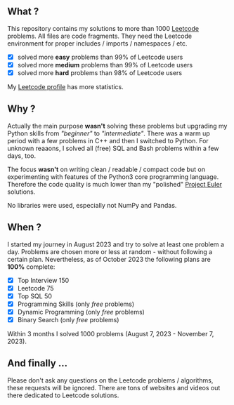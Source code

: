 What ?
------

This repository contains my solutions to more than 1000 [Leetcode](https://leetcode.com) problems.
All files are code fragments. They need the Leetcode environment for proper includes / imports / namespaces / etc.

- [x] solved more **easy**   problems than 99% of Leetcode users
- [x] solved more **medium** problems than 99% of Leetcode users
- [x] solved more **hard**   problems than 98% of Leetcode users

My [Leetcode profile](https://leetcode.com/stbrumme/) has more statistics.


Why ?
-----

Actually the main purpose **wasn't** solving these problems but upgrading my Python skills from _"beginner"_ to _"intermediate"_.
There was a warm up period with a few problems in C++ and then I switched to Python.
For unknown reaaons, I solved all (free) SQL and Bash problems within a few days, too.

The focus **wasn't** on writing clean / readable / compact code but on experimenting with features of the Python3 core programming language.
Therefore the code quality is much lower than my "polished" [Project Euler](https://euler.stephan-brumme.com) solutions.

No libraries were used, especially not NumPy and Pandas.


When ?
------

I started my journey in August 2023 and try to solve at least one problem a day.
Problems are chosen more or less at random - without following a certain plan.
Nevertheless, as of October 2023 the following plans are **100%** complete:

- [x] Top Interview 150
- [x] Leetcode 75
- [x] Top SQL 50
- [x] Programming Skills  (only _free_ problems)
- [x] Dynamic Programming (only _free_ problems)
- [x] Binary Search       (only _free_ problems)

Within 3 months I solved 1000 problems (August 7, 2023 - November 7, 2023).


And finally ...
---------------

Please don't ask any questions on the Leetcode problems / algorithms, these requests will be ignored.
There are tons of websites and videos out there dedicated to Leetcode solutions.
